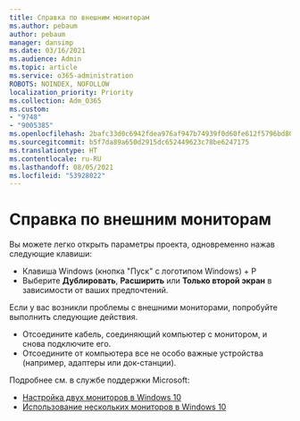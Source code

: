 ```yaml
---
title: Справка по внешним мониторам
ms.author: pebaum
author: pebaum
manager: dansimp
ms.date: 03/16/2021
ms.audience: Admin
ms.topic: article
ms.service: o365-administration
ROBOTS: NOINDEX, NOFOLLOW
localization_priority: Priority
ms.collection: Adm_O365
ms.custom:
- "9748"
- "9005385"
ms.openlocfilehash: 2bafc33d0c6942fdea976af947b74939f0d60fe612f5796bd80e2ed8fce8b2e1
ms.sourcegitcommit: b5f7da89a650d2915dc652449623c78be6247175
ms.translationtype: HT
ms.contentlocale: ru-RU
ms.lasthandoff: 08/05/2021
ms.locfileid: "53928022"
---
```

# <a name="get-help-with-external-monitors"></a>Справка по внешним мониторам

Вы можете легко открыть параметры проекта, одновременно нажав следующие клавиши:

- Клавиша Windows (кнопка "Пуск" с логотипом Windows) + P
- Выберите **Дублировать**, **Расширить** или **Только второй экран** в зависимости от ваших предпочтений.

Если у вас возникли проблемы с внешними мониторами, попробуйте выполнить следующие действия.

- Отсоедините кабель, соединяющий компьютер с монитором, и снова подключите его.
- Отсоедините от компьютера все не особо важные устройства (например, адаптеры или док-станции).

Подробнее см. в службе поддержки Microsoft:

- [Настройка двух мониторов в Windows 10](https://support.microsoft.com/windows/set-up-dual-monitors-on-windows-10-3d5c15dc-cc63-d850-aeb6-b41778147554)
- [Использование нескольких мониторов в Windows 10](https://support.microsoft.com/windows/how-to-use-multiple-monitors-in-windows-10-329c6962-5a4d-b481-7baa-bec9671f728a)

